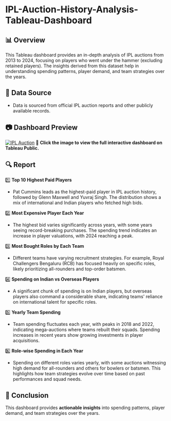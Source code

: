# IPL-Auction-History-Analysis-Tableau-Dashboard

## 📊 Overview
This Tableau dashboard provides an in-depth analysis of IPL auctions from 2013 to 2024, focusing on players who went under the hammer (excluding retained players). The insights derived from this dataset help in understanding spending patterns, player demand, and team strategies over the years.

## 📂 Data Source
- Data is sourced from official IPL auction reports and other publicly available records.

## 📷 Dashboard Preview

[![IPL Auction](https://github.com/user-attachments/assets/9f71d392-d5ad-473a-aad7-94015ea7e294)](https://public.tableau.com/views/IPLAuctionHistoryAnalysis/Dashboard1?:language=en-US&:sid=&:redirect=auth&:display_count=n&:origin=viz_share_link)
🔗 **Click the image to view the full interactive dashboard on Tableau Public.**

## 🔍 Report

1️⃣ **Top 10 Highest Paid Players** 
   - Pat Cummins leads as the highest-paid player in IPL auction history, followed by Glenn Maxwell and Yuvraj Singh. The distribution shows a mix of international and Indian players who fetched high bids.

2️⃣ **Most Expensive Player Each Year**   
   - The highest bid varies significantly across years, with some years seeing record-breaking purchases. The spending trend indicates an increase in player valuations, with 2024 reaching a peak.

3️⃣ **Most Bought Roles by Each Team** 
   - Different teams have varying recruitment strategies. For example, Royal Challengers Bengaluru (RCB) has focused heavily on specific roles, likely prioritizing all-rounders and top-order batsmen.

4️⃣ **Spending on Indian vs Overseas Players** 
   - A significant chunk of spending is on Indian players, but overseas players also command a considerable share, indicating teams' reliance on international talent for specific roles.

5️⃣ **Yearly Team Spending** 
   - Team spending fluctuates each year, with peaks in 2018 and 2022, indicating mega-auctions where teams rebuilt their squads. Spending increases in recent years show growing investments in player acquisitions.

6️⃣ **Role-wise Spending in Each Year**   
   - Spending on different roles varies yearly, with some auctions witnessing high demand for all-rounders and others for bowlers or batsmen. This highlights how team strategies evolve over time based on past performances and squad needs. 

## 📌 Conclusion
This dashboard provides **actionable insights** into spending patterns, player demand, and team strategies over the years.
